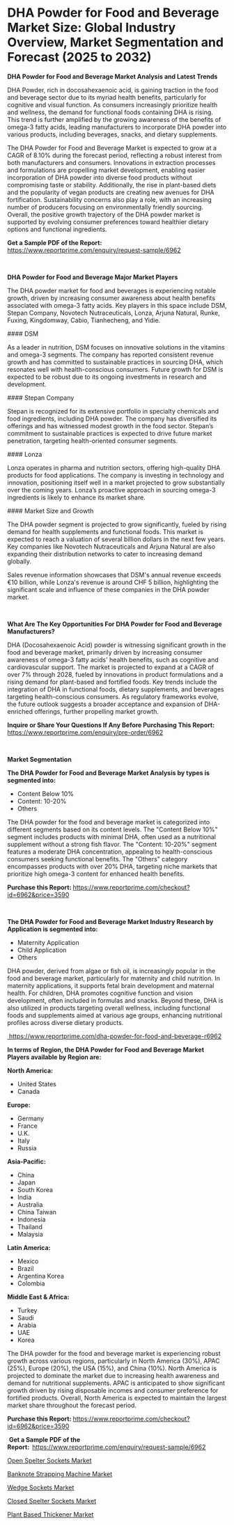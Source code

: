 <p><h1>DHA Powder for Food and Beverage Market Size: Global Industry Overview, Market Segmentation and Forecast (2025 to 2032)</h1></p><p><strong>DHA Powder for Food and Beverage Market Analysis and Latest Trends</strong></p>
<p><p>DHA Powder, rich in docosahexaenoic acid, is gaining traction in the food and beverage sector due to its myriad health benefits, particularly for cognitive and visual function. As consumers increasingly prioritize health and wellness, the demand for functional foods containing DHA is rising. This trend is further amplified by the growing awareness of the benefits of omega-3 fatty acids, leading manufacturers to incorporate DHA powder into various products, including beverages, snacks, and dietary supplements.</p><p>The DHA Powder for Food and Beverage Market is expected to grow at a CAGR of 8.10% during the forecast period, reflecting a robust interest from both manufacturers and consumers. Innovations in extraction processes and formulations are propelling market development, enabling easier incorporation of DHA powder into diverse food products without compromising taste or stability. Additionally, the rise in plant-based diets and the popularity of vegan products are creating new avenues for DHA fortification. Sustainability concerns also play a role, with an increasing number of producers focusing on environmentally friendly sourcing. Overall, the positive growth trajectory of the DHA powder market is supported by evolving consumer preferences toward healthier dietary options and functional ingredients.</p></p>
<p><strong>Get a Sample PDF of the Report:&nbsp;</strong> <a href="https://www.reportprime.com/enquiry/request-sample/6962?utm_campaign=2840&utm_medium=2&utm_source=Github&utm_content=ia&utm_term=19032025&utm_id=dha-powder-for-food-and-beverage">https://www.reportprime.com/enquiry/request-sample/6962</a></p>
<p>&nbsp;</p>
<p><strong>DHA Powder for Food and Beverage Major Market Players</strong></p>
<p><p>The DHA powder market for food and beverages is experiencing notable growth, driven by increasing consumer awareness about health benefits associated with omega-3 fatty acids. Key players in this space include DSM, Stepan Company, Novotech Nutraceuticals, Lonza, Arjuna Natural, Runke, Fuxing, Kingdomway, Cabio, Tianhecheng, and Yidie.</p><p>#### DSM</p><p>As a leader in nutrition, DSM focuses on innovative solutions in the vitamins and omega-3 segments. The company has reported consistent revenue growth and has committed to sustainable practices in sourcing DHA, which resonates well with health-conscious consumers. Future growth for DSM is expected to be robust due to its ongoing investments in research and development.</p><p>#### Stepan Company</p><p>Stepan is recognized for its extensive portfolio in specialty chemicals and food ingredients, including DHA powder. The company has diversified its offerings and has witnessed modest growth in the food sector. Stepan’s commitment to sustainable practices is expected to drive future market penetration, targeting health-oriented consumer segments.</p><p>#### Lonza</p><p>Lonza operates in pharma and nutrition sectors, offering high-quality DHA products for food applications. The company is investing in technology and innovation, positioning itself well in a market projected to grow substantially over the coming years. Lonza’s proactive approach in sourcing omega-3 ingredients is likely to enhance its market share.</p><p>#### Market Size and Growth</p><p>The DHA powder segment is projected to grow significantly, fueled by rising demand for health supplements and functional foods. This market is expected to reach a valuation of several billion dollars in the next few years. Key companies like Novotech Nutraceuticals and Arjuna Natural are also expanding their distribution networks to cater to increasing demand globally.</p><p>Sales revenue information showcases that DSM's annual revenue exceeds €10 billion, while Lonza's revenue is around CHF 5 billion, highlighting the significant scale and influence of these companies in the DHA powder market.</p></p>
<p>&nbsp;</p>
<p><strong>What Are The Key Opportunities For DHA Powder for Food and Beverage Manufacturers?</strong></p>
<p><p>DHA (Docosahexaenoic Acid) powder is witnessing significant growth in the food and beverage market, primarily driven by increasing consumer awareness of omega-3 fatty acids' health benefits, such as cognitive and cardiovascular support. The market is projected to expand at a CAGR of over 7% through 2028, fueled by innovations in product formulations and a rising demand for plant-based and fortified foods. Key trends include the integration of DHA in functional foods, dietary supplements, and beverages targeting health-conscious consumers. As regulatory frameworks evolve, the future outlook suggests a broader acceptance and expansion of DHA-enriched offerings, further propelling market growth.</p></p>
<p><strong>Inquire or Share Your Questions If Any Before Purchasing This Report:</strong> <a href="https://www.reportprime.com/enquiry/pre-order/6962?utm_campaign=2840&utm_medium=2&utm_source=Github&utm_content=ia&utm_term=19032025&utm_id=dha-powder-for-food-and-beverage">https://www.reportprime.com/enquiry/pre-order/6962</a></p>
<p>&nbsp;</p>
<p><strong>Market Segmentation</strong></p>
<p><strong>The DHA Powder for Food and Beverage Market Analysis by types is segmented into:</strong></p>
<p><ul><li>Content Below 10%</li><li>Content: 10-20%</li><li>Others</li></ul></p>
<p><p>The DHA powder for the food and beverage market is categorized into different segments based on its content levels. The "Content Below 10%" segment includes products with minimal DHA, often used as a nutritional supplement without a strong fish flavor. The "Content: 10-20%" segment features a moderate DHA concentration, appealing to health-conscious consumers seeking functional benefits. The "Others" category encompasses products with over 20% DHA, targeting niche markets that prioritize high omega-3 content for enhanced health benefits.</p></p>
<p><strong>Purchase this Report:&nbsp;</strong><a href="https://www.reportprime.com/checkout?id=6962&price=3590&utm_campaign=2840&utm_medium=2&utm_source=Github&utm_content=ia&utm_term=19032025&utm_id=dha-powder-for-food-and-beverage">https://www.reportprime.com/checkout?id=6962&price=3590</a></p>
<p>&nbsp;</p>
<p><strong>The DHA Powder for Food and Beverage Market Industry Research by Application is segmented into:</strong></p>
<p><ul><li>Maternity Application</li><li>Child Application</li><li>Others</li></ul></p>
<p><p>DHA powder, derived from algae or fish oil, is increasingly popular in the food and beverage market, particularly for maternity and child nutrition. In maternity applications, it supports fetal brain development and maternal health. For children, DHA promotes cognitive function and vision development, often included in formulas and snacks. Beyond these, DHA is also utilized in products targeting overall wellness, including functional foods and supplements aimed at various age groups, enhancing nutritional profiles across diverse dietary products.</p></p>
<p><a href="https://www.reportprime.com/dha-powder-for-food-and-beverage-r6962?utm_campaign=2840&utm_medium=2&utm_source=Github&utm_content=ia&utm_term=19032025&utm_id=dha-powder-for-food-and-beverage">&nbsp;https://www.reportprime.com/dha-powder-for-food-and-beverage-r6962</a></p>
<p><strong>In terms of Region, the DHA Powder for Food and Beverage Market Players available by Region are:</strong></p>
<p>
    <p> <strong> North America: </strong>
        <ul>
            <li>United States</li>
            <li>Canada</li>
        </ul>
        </p> 
    <p> <strong> Europe: </strong>
        <ul>
            <li>Germany</li>
            <li>France</li>
            <li>U.K.</li>
            <li>Italy</li>
            <li>Russia</li>
        </ul>
        </p> 
    <p> <strong> Asia-Pacific: </strong>
        <ul>
            <li>China</li>
            <li>Japan</li>
            <li>South Korea</li>
            <li>India</li>
            <li>Australia</li>
            <li>China Taiwan</li>
            <li>Indonesia</li>
            <li>Thailand</li>
            <li>Malaysia</li>
        </ul>
        </p> 
    <p> <strong> Latin America: </strong>
        <ul>
            <li>Mexico</li>
            <li>Brazil</li>
            <li>Argentina Korea</li>
            <li>Colombia</li>
        </ul>
        </p> 
    <p> <strong> Middle East & Africa: </strong>
        <ul>
            <li>Turkey</li>
            <li>Saudi</li>
            <li>Arabia</li>
            <li>UAE</li>
            <li>Korea</li>
        </ul>
    </p>
    </p>
<p><p>The DHA powder for the food and beverage market is experiencing robust growth across various regions, particularly in North America (30%), APAC (25%), Europe (20%), the USA (15%), and China (10%). North America is projected to dominate the market due to increasing health awareness and demand for nutritional supplements. APAC is anticipated to show significant growth driven by rising disposable incomes and consumer preference for fortified products. Overall, North America is expected to maintain the largest market share throughout the forecast period.</p></p>
<p><strong>Purchase this Report: </strong><a href="https://www.reportprime.com/checkout?id=6962&price=3590&utm_campaign=2840&utm_medium=2&utm_source=Github&utm_content=ia&utm_term=19032025&utm_id=dha-powder-for-food-and-beverage">https://www.reportprime.com/checkout?id=6962&price=3590</a></p>
<p>&nbsp;<strong>Get a Sample PDF of the Report:&nbsp;&nbsp;</strong><a href="https://www.reportprime.com/enquiry/request-sample/6962?utm_campaign=2840&utm_medium=2&utm_source=Github&utm_content=ia&utm_term=19032025&utm_id=dha-powder-for-food-and-beverage">https://www.reportprime.com/enquiry/request-sample/6962</a></p>
<p><strong></strong></p>
<p><p><a href="https://www.linkedin.com/pulse/according-latest-open-spelter-sockets-market-forecast-set-hhvbf?utm_campaign=2840&utm_medium=2&utm_source=Github&utm_content=ia&utm_term=19032025&utm_id=dha-powder-for-food-and-beverage">Open Spelter Sockets Market</a></p><p><a href="https://www.linkedin.com/pulse/banknote-strapping-machine-market-outlook-anticipated-ysvkf?utm_campaign=2840&utm_medium=2&utm_source=Github&utm_content=ia&utm_term=19032025&utm_id=dha-powder-for-food-and-beverage">Banknote Strapping Machine Market</a></p><p><a href="https://www.linkedin.com/pulse/wedge-sockets-market-size-demand-supply-situation-share-ab0df?utm_campaign=2840&utm_medium=2&utm_source=Github&utm_content=ia&utm_term=19032025&utm_id=dha-powder-for-food-and-beverage">Wedge Sockets Market</a></p><p><a href="https://www.linkedin.com/pulse/closed-spelter-sockets-market-forecast-report-highlights-lrgqf?utm_campaign=2840&utm_medium=2&utm_source=Github&utm_content=ia&utm_term=19032025&utm_id=dha-powder-for-food-and-beverage">Closed Spelter Sockets Market</a></p><p><a href="https://github.com/achilekirwan/Market-Research-Report-List-1/blob/main/plant-based-thickener-market.md?utm_campaign=2840&utm_medium=2&utm_source=Github&utm_content=ia&utm_term=19032025&utm_id=dha-powder-for-food-and-beverage">Plant Based Thickener Market</a></p></p>